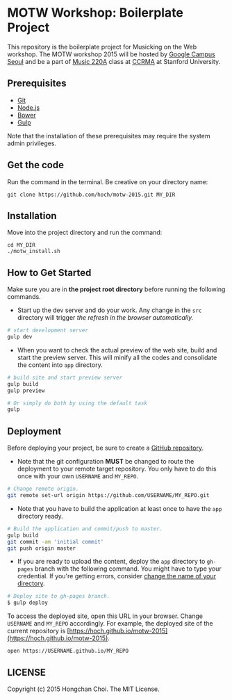 # MOTW Workshop: Boilerplate Project

This repository is the boilerplate project for Musicking on the Web workshop. The MOTW workshop 2015 will be hosted by [Google Campus Seoul](https://www.campus.co/seoul/ko) and be a part of [Music 220A](https://ccrma.stanford.edu/courses/220a/) class at [CCRMA](https://ccrma.stanford.edu) at Stanford University.

## Prerequisites
- [Git](https://git-scm.com/)
- [Node.js](https://nodejs.org/)
- [Bower](http://bower.io/#install-bower)
- [Gulp](https://github.com/gulpjs/gulp/blob/master/docs/getting-started.md)

Note that the installation of these prerequisites may require the system admin privileges.

## Get the code
Run the command in the terminal. Be creative on your directory name:
~~~
git clone https://github.com/hoch/motw-2015.git MY_DIR
~~~

## Installation
Move into the project directory and run the command:
~~~
cd MY_DIR
./motw_install.sh
~~~

## How to Get Started

Make sure you are in __the project root directory__ before running the following commands.

- Start up the dev server and do your work. Any change in the `src` directory will trigger _the refresh in the browser automatically._
~~~bash
# start development server
gulp dev          
~~~

- When you want to check the actual preview of the web site, build and start the preview server. This will minify all the codes and consolidate the content into `app` directory.
~~~bash
# build site and start preview server
gulp build
gulp preview

# Or simply do both by using the default task
gulp
~~~

## Deployment

Before deploying your project, be sure to create a [GitHub repository](https://help.github.com/articles/create-a-repo/).

- Note that the git configuration __MUST__ be changed to route the deployment to your remote target repository. You only have to do this once with your own `USERNAME` and `MY_REPO`.
~~~bash
# Change remote origin.
git remote set-url origin https://github.com/USERNAME/MY_REPO.git
~~~

- Note that you have to build the application at least once to have the `app` directory ready.
~~~bash
# Build the application and commit/push to master.
gulp build
git commit -am 'initial commit'
git push origin master
~~~

- If you are ready to upload the content, deploy the `app` directory to `gh-pages` branch with the following command. You might have to type your credential. If you're getting errors, consider [change the name of your directory](https://github.com/shinnn/gulp-gh-pages/issues/54).
~~~bash
# Deploy site to gh-pages branch.
$ gulp deploy
~~~

To access the deployed site, open this URL in your browser. Change `USERNAME` and `MY_REPO` accordingly. For example, the deployed site of the current repository is [https://hoch.github.io/motw-2015](https://hoch.github.io/motw-2015).
~~~
open https://USERNAME.github.io/MY_REPO
~~~

## LICENSE

Copyright (c) 2015 Hongchan Choi. The MIT License.